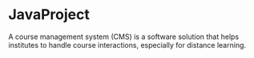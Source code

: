 # JavaProject

A course management system (CMS) is a software solution that helps institutes to handle course interactions, especially for distance learning.
